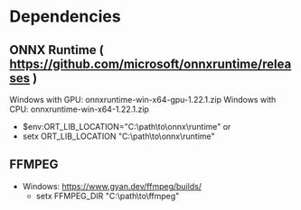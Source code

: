 # Dependencies
## ONNX Runtime ( https://github.com/microsoft/onnxruntime/releases )
Windows with GPU: onnxruntime-win-x64-gpu-1.22.1.zip
Windows with CPU: onnxruntime-win-x64-1.22.1.zip

- $env:ORT_LIB_LOCATION="C:\path\to\onnx\runtime"
or
- setx ORT_LIB_LOCATION "C:\path\to\onnx\runtime"

## FFMPEG
- Windows: https://www.gyan.dev/ffmpeg/builds/
    - setx FFMPEG_DIR "C:\path\to\ffmpeg"